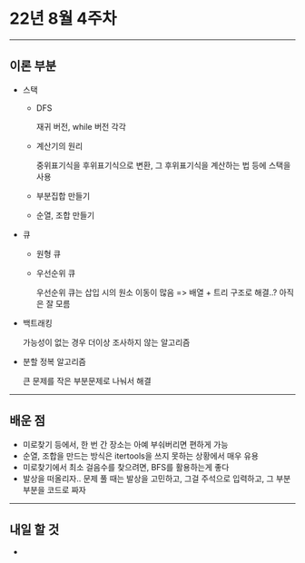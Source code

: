 # 22년 8월 4주차


---

## 이론 부분

- 스택

  - DFS

    재귀 버전, while 버전 각각

  - 계산기의 원리

    중위표기식을 후위표기식으로 변환, 그 후위표기식을 계산하는 법 등에 스택을 사용

  - 부분집합 만들기

  - 순열, 조합 만들기

- 큐

  - 원형 큐

  - 우선순위 큐

    우선순위 큐는 삽입 시의 원소 이동이 많음 => 배열 + 트리 구조로 해결..? 아직은 잘 모름

- 백트래킹

  가능성이 없는 경우 더이상 조사하지 않는 알고리즘

- 분할 정복 알고리즘

  큰 문제를 작은 부분문제로 나눠서 해결

---

## 배운 점

- 미로찾기 등에서, 한 번 간 장소는 아예 부숴버리면 편하게 가능
- 순열, 조합을 만드는 방식은 itertools을 쓰지 못하는 상황에서 매우 유용
- 미로찾기에서 최소 걸음수를 찾으려면, BFS를 활용하는게 좋다
- 발상을 떠올리자.. 문제 풀 때는 발상을 고민하고, 그걸 주석으로 입력하고, 그 부분부분을 코드로 짜자


---

## 내일 할 것

- 

